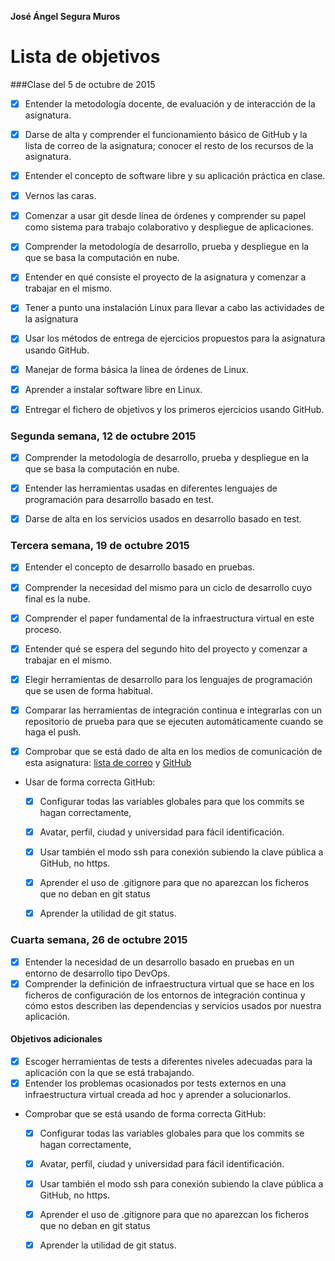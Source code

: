 **José Ángel Segura Muros**

Lista de objetivos 
==================

###Clase del 5 de octubre de 2015

* [X] Entender la metodología docente, de evaluación y de interacción de la asignatura.
* [X] Darse de alta y comprender el funcionamiento básico de GitHub y la lista de correo de la asignatura; conocer el resto de los recursos de la asignatura.
* [X] Entender el concepto de software libre y su aplicación práctica en clase.
* [X] Vernos las caras.
* [X] Comenzar a usar git desde línea de órdenes y comprender su papel como sistema para trabajo colaborativo y despliegue de aplicaciones.
* [X] Comprender la metodología de desarrollo, prueba y despliegue en la que se basa la computación en nube.
* [X] Entender en qué consiste el proyecto de la asignatura y comenzar a trabajar en el mismo.


* [X] Tener a punto una instalación Linux para llevar a cabo las actividades de la asignatura
* [X] Usar los métodos de entrega de ejercicios propuestos para la asignatura usando GitHub.
* [X] Manejar de forma básica la línea de órdenes de Linux.
* [X] Aprender a instalar software libre en Linux.
* [X] Entregar el fichero de objetivos y los primeros ejercicios usando GitHub.

### Segunda semana, 12 de octubre 2015


* [X] Comprender la metodología de desarrollo, prueba y despliegue en la que se basa la computación en nube.


* [X] Entender las herramientas usadas en diferentes lenguajes de programación para desarrollo basado en test.
* [X] Darse de alta en los servicios usados en desarrollo basado en test.


### Tercera semana, 19 de octubre 2015


* [X] Entender el concepto de desarrollo basado en pruebas.
* [X] Comprender la necesidad del mismo para un ciclo de desarrollo cuyo final es la nube.
* [X] Comprender el paper fundamental de la infraestructura virtual en este proceso.
* [X] Entender qué se espera del segundo hito del proyecto y comenzar a trabajar en el mismo.


* [X] Elegir herramientas de desarrollo para los lenguajes de programación que se usen de forma habitual.
* [X] Comparar las herramientas de integración continua e integrarlas con un repositorio de prueba para que se ejecuten automáticamente cuando se haga el push.
* [X] Comprobar que se está dado de alta en los medios de comunicación de esta asignatura: [lista de correo](https://groups.google.com/d/forum/cc-ugr-2015) y [GitHub](http://github.com/)
* Usar de forma correcta GitHub:
  * [X] Configurar todas las variables globales para que los commits se hagan correctamente,
  * [X] Avatar, perfil, ciudad y universidad para fácil identificación.
  * [X] Usar también el modo ssh para conexión subiendo la clave pública a GitHub, no https.
  * [X] Aprender el uso de .gitignore para que no aparezcan los ficheros que no deban en git status
  * [X] Aprender la utilidad de git status.


### Cuarta semana, 26 de octubre 2015


* [X] Entender la necesidad de un desarrollo basado en pruebas en un entorno de desarrollo tipo DevOps.
* [X] Comprender la definición de infraestructura virtual que se hace en los ficheros de configuración de los entornos de integración continua y cómo estos describen las dependencias y servicios usados por nuestra aplicación.

#### Objetivos adicionales

* [X] Escoger herramientas de tests a diferentes niveles adecuadas para la aplicación con la que se está trabajando.
* [X] Entender los problemas ocasionados por tests externos en una infraestructura virtual creada ad hoc y aprender a solucionarlos.
* Comprobar que se está usando de forma correcta GitHub:
  * [X] Configurar todas las variables globales para que los commits se hagan correctamente,
  * [X] Avatar, perfil, ciudad y universidad para fácil identificación.
  * [X] Usar también el modo ssh para conexión subiendo la clave pública a GitHub, no https.
  * [X] Aprender el uso de .gitignore para que no aparezcan los ficheros que no deban en git status
  * [X] Aprender la utilidad de git status.

